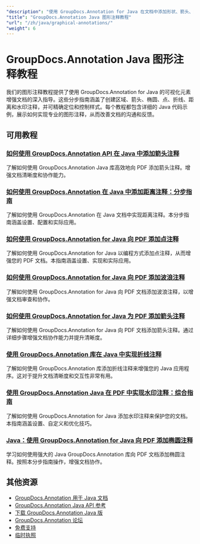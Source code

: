```yaml
---
"description": "使用 GroupDocs.Annotation for Java 在文档中添加形状、箭头、图像和图形元素的完整教程。"
"title": "GroupDocs.Annotation Java 图形注释教程"
"url": "/zh/java/graphical-annotations/"
"weight": 6
---
```


# GroupDocs.Annotation Java 图形注释教程

我们的图形注释教程提供了使用 GroupDocs.Annotation for Java 的可视化元素增强文档的深入指导。这些分步指南涵盖了创建区域、箭头、椭圆、点、折线、距离和水印注释，并可精确定位和控制样式。每个教程都包含详细的 Java 代码示例，展示如何实现专业的图形注释，从而改善文档的沟通和反馈。

## 可用教程

### [如何使用 GroupDocs.Annotation API 在 Java 中添加箭头注释](./add-arrow-annotations-java-groupdocs/)
了解如何使用 GroupDocs.Annotation Java 库高效地向 PDF 添加箭头注释。增强文档清晰度和协作能力。

### [如何使用 GroupDocs.Annotation 在 Java 中添加距离注释：分步指南](./add-distance-annotations-java-groupdocs-annotation/)
了解如何使用 GroupDocs.Annotation 在 Java 文档中实现距离注释。本分步指南涵盖设置、配置和实际应用。

### [如何使用 GroupDocs.Annotation for Java 向 PDF 添加点注释](./groupdocs-annotation-java-add-point-pdf/)
了解如何使用 GroupDocs.Annotation for Java 以编程方式添加点注释，从而增强您的 PDF 文档。本指南涵盖设置、实现和实际应用。

### [如何使用 GroupDocs.Annotation for Java 向 PDF 添加波浪注释](./groupdocs-java-squiggly-annotations-pdf/)
了解如何使用 GroupDocs.Annotation for Java 向 PDF 文档添加波浪注释，以增强文档审查和协作。

### [如何使用 GroupDocs.Annotation for Java 为 PDF 添加箭头注释](./annotate-pdf-arrows-groupdocs-java/)
了解如何使用 GroupDocs.Annotation for Java 向 PDF 文档添加箭头注释。通过详细步骤增强文档协作能力并提升清晰度。

### [使用 GroupDocs.Annotation 库在 Java 中实现折线注释](./java-polyline-annotation-groupdocs-guide/)
了解如何使用 GroupDocs.Annotation 库添加折线注释来增强您的 Java 应用程序。这对于提升文档清晰度和交互性非常有用。

### [使用 GroupDocs.Annotation Java 在 PDF 中实现水印注释：综合指南](./groupdocs-java-watermark-annotations-pdf-guide/)
了解如何使用 GroupDocs.Annotation for Java 添加水印注释来保护您的文档。本指南涵盖设置、自定义和优化技巧。

### [Java：使用 GroupDocs.Annotation for Java 向 PDF 添加椭圆注释](./java-ellipse-annotations-pdf-groupdocs/)
学习如何使用强大的 Java GroupDocs.Annotation 库向 PDF 文档添加椭圆注释。按照本分步指南操作，增强文档协作。

## 其他资源

- [GroupDocs.Annotation 用于 Java 文档](https://docs.groupdocs.com/annotation/java/)
- [GroupDocs.Annotation Java API 参考](https://reference.groupdocs.com/annotation/java/)
- [下载 GroupDocs.Annotation Java 版](https://releases.groupdocs.com/annotation/java/)
- [GroupDocs.Annotation 论坛](https://forum.groupdocs.com/c/annotation)
- [免费支持](https://forum.groupdocs.com/)
- [临时执照](https://purchase.groupdocs.com/temporary-license/)